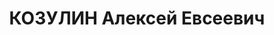 ---
title: КОЗУЛИН Алексей Евсеевич
description: 'Род. в 1887, Енисейская губ., Енисейский окр., с. Стрелка, русский.
  Проживал: Красноярский кр., с. Новоселово. Начальник пристани Енисейского речного
  пароходства

  Арестован 04.05.1937. Обв. по ст.58—7, 58—8, 58—11 УК РСФСР. Приговор: ВК ВС СССР,
  22.07.1938 – ВМН. (по другим данным, отбывал срок на р. Печоре, где и умер.). Расстрелян
  22.07.1938, в г. Красноярске.

  Реабилитирован ВК ВС СССР 25.02.1958'
---